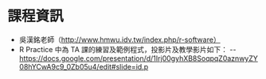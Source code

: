 # 課程資訊
- 吳漢銘老師（http://www.hmwu.idv.tw/index.php/r-software）
- R Practice 中為 TA 課的練習及範例程式，投影片及教學影片如下：
-- https://docs.google.com/presentation/d/1Irj00gyhXB8SoqpqZ0aznwyZY08hYCwA9c9_0Zb05u4/edit#slide=id.p
